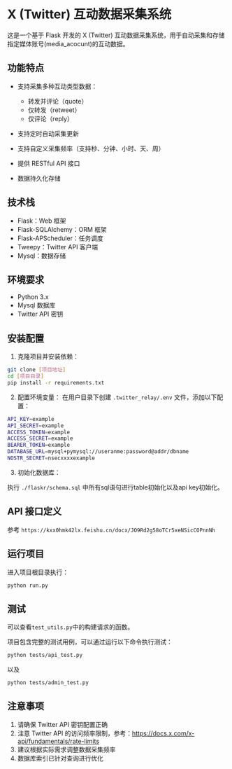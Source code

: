 # X (Twitter) 互动数据采集系统

这是一个基于 Flask 开发的 X (Twitter) 互动数据采集系统，用于自动采集和存储指定媒体账号(media_acocunt)的互动数据。

## 功能特点

- 支持采集多种互动类型数据：
  - 转发并评论（quote）
  - 仅转发（retweet）
  - 仅评论（reply）
  
- 支持定时自动采集更新
- 支持自定义采集频率（支持秒、分钟、小时、天、周）
- 提供 RESTful API 接口
- 数据持久化存储

## 技术栈

- Flask：Web 框架
- Flask-SQLAlchemy：ORM 框架
- Flask-APScheduler：任务调度
- Tweepy：Twitter API 客户端
- Mysql：数据存储

## 环境要求

- Python 3.x
- Mysql 数据库
- Twitter API 密钥

## 安装配置

1. 克隆项目并安装依赖：
```bash
git clone [项目地址]
cd [项目目录]
pip install -r requirements.txt
```

2. 配置环境变量：
在用户目录下创建 `.twitter_relay/.env` 文件，添加以下配置：
```bash
API_KEY=example
API_SECRET=example
ACCESS_TOKEN=example
ACCESS_SECRET=example
BEARER_TOKEN=example
DATABASE_URL=mysql+pymysql://useranme:password@addr/dbname
NOSTR_SECRET=nsecxxxxexample
```

3. 初始化数据库：

执行 `./flaskr/schema.sql` 中所有sql语句进行table初始化以及api key初始化。

## API 接口定义

参考 `https://kxx0hmk42lx.feishu.cn/docx/JO9Rd2g58oTCr5xeNSicCOPnnNh`

## 运行项目
进入项目根目录执行：
```bash
python run.py
```

## 测试

可以查看`test_utils.py`中的构建请求的函数。

项目包含完整的测试用例，可以通过运行以下命令执行测试：

```bash
python tests/api_test.py
```
以及
```bash
python tests/admin_test.py
```

## 注意事项

1. 请确保 Twitter API 密钥配置正确
2. 注意 Twitter API 的访问频率限制，参考：https://docs.x.com/x-api/fundamentals/rate-limits
3. 建议根据实际需求调整数据采集频率
4. 数据库索引已针对查询进行优化

